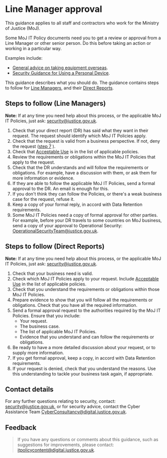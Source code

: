 # Line Manager approval

This guidance applies to all staff and contractors who work for the Ministry of Justice \(MoJ\).

Some MoJ IT Policy documents need you to get a review or approval from a Line Manager or other senior person. Do this before taking an action or working in a particular way.

Examples include:

-   [General advice on taking equipment overseas](general-advice-on-taking-equipment-overseas.md).
-   [Security Guidance for Using a Personal Device](personal-devices.md).

This guidance describes what you should do. The guidance contains steps to follow for [Line Managers](#steps-to-follow-line-managers), and their [Direct Reports](#steps-to-follow-direct-reports).

## Steps to follow \(Line Managers\)

**Note:** If at any time you need help about this process, or the applicable MoJ IT Policies, just ask: [security@justice.gov.uk](mailto:security@justice.gov.uk).

1.  Check that your direct report \(DR\) has said what they want in their request. The request should identify which MoJ IT Policies apply.
2.  Check that the request is valid from a business perspective. If not, deny the request \([step 7](#step7) \).
3.  Check that [Acceptable Use](acceptable-use.md) is in the list of applicable policies.
4.  Review the requirements or obligations within the MoJ IT Policies that apply to the request.
5.  Check that the DR understands and will follow the requirements or obligations. For example, have a discussion with them, or ask them for more information or evidence.
6.  If they are able to follow the applicable MoJ IT Policies, send a formal approval to the DR. An email is enough for this.
7.  If you don't think they can follow the Policies, or there's a weak business case for the request, refuse it.
8.  Keep a copy of your formal reply, in accord with Data Retention requirements.
9.  Some MoJ IT Policies need a copy of formal approval for other parties. For example, before your DR travels to some countries on MoJ business, send a copy of your approval to Operational Security: [OperationalSecurityTeam@justice.gov.uk](mailto:OperationalSecurityTeam@justice.gov.uk).

## Steps to follow \(Direct Reports\)

**Note:** If at any time you need help about this process, or the applicable MoJ IT Policies, just ask: [security@justice.gov.uk](mailto:security@justice.gov.uk).

1.  Check that your business need is valid.
2.  Check which MoJ IT Policies apply to your request. Include [Acceptable Use](acceptable-use.md) in the list of applicable policies.
3.  Check that you understand the requirements or obligations within those MoJ IT Policies.
4.  Prepare evidence to show that you will follow all the requirements or obligations. Check that you have all the required information.
5.  Send a formal approval request to the authorities required by the MoJ IT Policies. Ensure that you include:
    -   Your request.
    -   The business case.
    -   The list of applicable MoJ IT Policies.
    -   Evidence that you understand and can follow the requirements or obligations.
6.  Be ready to have a more detailed discussion about your request, or to supply more information.
7.  If you get formal approval, keep a copy, in accord with Data Retention requirements.
8.  If your request is denied, check that you understand the reasons. Use this understanding to tackle your business task again, if appropriate.

## Contact details

For any further questions relating to security, contact: [security@justice.gov.uk](mailto:security@justice.gov.uk), or for security advice, contact the Cyber Assistance Team [CyberConsultancy@digital.justice.gov.uk](mailto:CyberConsultancy@digital.justice.gov.uk).

## Feedback

> If you have any questions or comments about this guidance, such as suggestions for improvements, please contact: [itpolicycontent@digital.justice.gov.uk](mailto:itpolicycontent@digital.justice.gov.uk).

